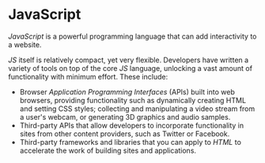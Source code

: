 # JavaScript

*JavaScript* is a powerful programming language that can add interactivity to a website.

*JS* itself is relatively compact, yet very flexible. Developers have written a variety of tools on top of the core *JS* language, unlocking a vast amount of functionality with minimum effort. These include:

* Browser *Application Programming Interfaces* (APIs) built into web browsers, providing functionality such as dynamically creating HTML and setting CSS styles; collecting and manipulating a video stream from a user's webcam, or generating 3D graphics and audio samples.
* Third-party APIs that allow developers to incorporate functionality in sites from other content providers, such as Twitter or Facebook.
* Third-party frameworks and libraries that you can apply to *HTML* to accelerate the work of building sites and applications.


